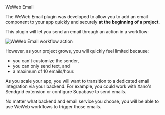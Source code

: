 WeWeb Email

The WeWeb Email plugin was developed to allow you to add an email component to your app quickly and securely **at the beginning of a project**.

This plugin will let you send an email through an action in a workflow:

![WeWeb Email workflow action](https://docs.weweb.io/assets/weweb-email2-d7be2071.png)

However, as your project grows, you will quickly feel limited because:
- you can't customize the sender,
- you can only send text, and
- a maximum of 10 emails/hour.

As you scale your app, you will want to transition to a dedicated email integration via your backend. For example, you could work with Xano's Sendgrid extension or configure Supabase to send emails. 

No matter what backend and email service you choose, you will be able to use WeWeb workflows to trigger those emails.
